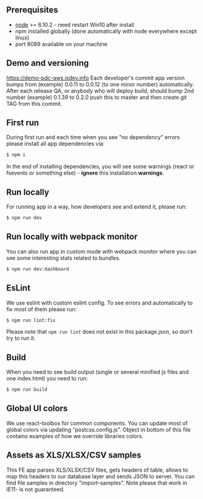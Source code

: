 ## Prerequisites

* [node](https://nodejs.org/en/download/) >= 6.10.2 - need restart Win10 after install
* npm installed globally (done automatically with node everywhere except linux)
* port 8089 available on your machine

## Demo and versioning
https://demo-pdc-aws.isdev.info
Each developer's commit app version bumps from (example) 0.0.11 to 0.0.12 (to one minor number) automatically.
After each release QA, or anybody who will deploy build, should bump 2nd number (example) 0.1.39 to 0.2.0 push this to master and then create git TAG from this commit.

## First run
During first run and each time when you see "no dependency" errors please install all app dependencies via:
```sh
$ npm i
```
In the end of installing dependencies, you will see some warnings (react or fsevents or something else) - **ignore** this installation **warnings**.

## Run locally
For running app in a way, how developers see and extend it, please run:
```sh
$ npm run dev
```

## Run locally with webpack monitor
You can also run app in custom mode with webpack monitor where you can see some interesting stats related to bundles. 
```sh
$ npm run dev:dashboard
```

## EsLint
We use eslint with custom eslint config. To see errors and automatically to fix most of them please run:
```sh
$ npm run lint:fix
```
Please note that `npm run lint` does not exist in this package.json, so don't try to run it.

## Build
When you need to see build output (single or several minified js files and one index.html) you need to run:
```sh
$ npm run build
```

## Global UI colors
We use react-toolbox for common components. You can update most of global colors via updating "postcss.config.js".  Object in bottom of this file contains examples of how we override libraries colors.

## Assets as  XLS/XLSX/CSV samples
This FE app parses XLS/XLSX/CSV files, gets headers of table, allows to map this headers to our database layer and sends JSON to server. You can find file samples in directory "import-samples". Note please that work in IE11- is not guaranteed.

